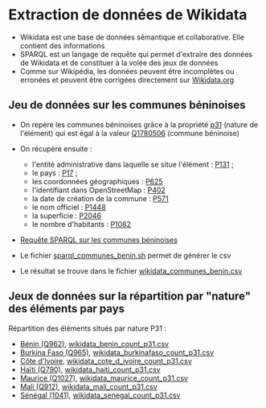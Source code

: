 # Extraction de données de Wikidata

* Wikidata est une base de données sémantique et collaborative. Elle contient des informations
* SPARQL est un langage de requête qui permet d'extraire des données de Wikidata et de constituer à la volée des jeux de données
* Comme sur Wikipédia, les données peuvent être incomplètes ou erronées et peuvent être corrigées directement sur [Wikidata.org](https://www.wikidata.org/wiki/Wikidata:Main_Page)

## Jeu de données sur les communes béninoises

* On repère les communes béninoises grâce à la propriété [p31](https://www.wikidata.org/wiki/Property:P31) (nature de l'élément) qui est égal à la valeur [Q1780506](https://www.wikidata.org/wiki/Q1780506) (commune béninoise)
* On récupère ensuite :
  * l'entité administrative dans laquelle se situe l'élément : [P131](https://www.wikidata.org/wiki/Property:P131) ;  
  * le pays : [P17](https://www.wikidata.org/wiki/Property:P17) ;
  * les coordonnées géographiques : [P625](https://www.wikidata.org/wiki/Property:P625)
  * l'identifiant dans OpenStreetMap : [P402](https://www.wikidata.org/wiki/Property:P402)
  * la date de création de la commune : [P571](https://www.wikidata.org/wiki/Property:P571)
  * le nom officiel : [P1448](https://www.wikidata.org/wiki/Property:P1448)
  * la superficie : [P2046](https://www.wikidata.org/wiki/Property:P2046)
  * le nombre d'habitants : [P1082](https://www.wikidata.org/wiki/Property:P1082)

* [Requête SPARQL sur les communes béninoises](https://query.wikidata.org/#PREFIX%20wd%3A%20%3Chttp%3A%2F%2Fwww.wikidata.org%2Fentity%2F%3E%0APREFIX%20wdt%3A%20%3Chttp%3A%2F%2Fwww.wikidata.org%2Fprop%2Fdirect%2F%3E%0APREFIX%20wikibase%3A%20%3Chttp%3A%2F%2Fwikiba.se%2Fontology%23%3E%0APREFIX%20p%3A%20%3Chttp%3A%2F%2Fwww.wikidata.org%2Fprop%2F%3E%0APREFIX%20v%3A%20%3Chttp%3A%2F%2Fwww.wikidata.org%2Fprop%2Fstatement%2F%3E%0APREFIX%20q%3A%20%3Chttp%3A%2F%2Fwww.wikidata.org%2Fprop%2Fqualifier%2F%3E%0APREFIX%20rdfs%3A%20%3Chttp%3A%2F%2Fwww.w3.org%2F2000%2F01%2Frdf-schema%23%3E%0A%0ASELECT%20%3Fcommune_id%20%3Fcommune_frlabel%20%3Fadministrative_area_id%20%3Fadministrative_area_frlabel%20%3Fcountry_id%20%3Fcountry_frlabel%20%3Fcoord%20%3Flien_osm%20%3Fdate_creation%20%3Fnom_officiel%20%3Fsuperficie%20%3Fpopulation%0AWHERE%0A{%0A%20%20%20%3Fcommune_id%20wdt%3AP31%20wd%3AQ1780506%20.%20%20%20%20%23%20find%20items%20that%20have%20%22instance%20of%20%28P31%29%3A%20commune%20of%20Benin%20%28Q1780506%29%22%0A%20%20%20OPTIONAL%20{%3Fcommune_id%20rdfs%3Alabel%20%3Fcommune_frlabel%20%20filter%20%28lang%28%3Fcommune_frlabel%20%29%20%3D%20%22fr%22%29%20.}%0A%20%20%20OPTIONAL%20{%3Fcommune_id%20wdt%3AP131%20%3Fadministrative_area_id%20.}%0A%20%20%20OPTIONAL%20{%3Fadministrative_area_id%20rdfs%3Alabel%20%3Fadministrative_area_frlabel%20%20filter%20%28lang%28%3Fadministrative_area_frlabel%20%29%20%3D%20%22fr%22%29%20.}%0A%20%20%20OPTIONAL%20{%3Fcommune_id%20wdt%3AP17%20%3Fcountry_id%20.}%0A%20%20%20OPTIONAL%20{%3Fcountry_id%20rdfs%3Alabel%20%3Fcountry_frlabel%20%20filter%20%28lang%28%3Fcountry_frlabel%20%29%20%3D%20%22fr%22%29%20.}%20%20%0A%20%20%20OPTIONAL%20{%3Fcommune_id%20wdt%3AP625%20%3Fcoord}%0A%20%20%20OPTIONAL%20{%3Fcommune_id%20wdt%3AP402%20%3Flien_osm}%0A%20%20%20OPTIONAL%20{%3Fcommune_id%20wdt%3AP571%20%3Fdate_creation}%0A%20%20%20OPTIONAL%20{%3Fcommune_id%20wdt%3AP1448%20%3Fnom_officiel}%0A%20%20%20OPTIONAL%20{%3Fcommune_id%20wdt%3AP2046%20%3Fsuperficie}%0A%20%20%20OPTIONAL%20{%3Fcommune_id%20wdt%3AP1082%20%3Fpopulation}%0A}%0A)
* Le fichier [sparql_communes_benin.sh](sparql_communes_benin.sh) permet de générer le csv
* Le résultat se trouve dans le fichier [wikidata_communes_benin.csv](wikidata_communes_benin.csv)

## Jeux de données sur la répartition par "nature" des éléments par pays

Répartition des éléments situés par nature P31 :
* [Bénin (Q962)](https://query.wikidata.org/#PREFIX%20wd%3A%20%3Chttp%3A%2F%2Fwww.wikidata.org%2Fentity%2F%3E%0APREFIX%20wdt%3A%20%3Chttp%3A%2F%2Fwww.wikidata.org%2Fprop%2Fdirect%2F%3E%0APREFIX%20wikibase%3A%20%3Chttp%3A%2F%2Fwikiba.se%2Fontology%23%3E%0APREFIX%20p%3A%20%3Chttp%3A%2F%2Fwww.wikidata.org%2Fprop%2F%3E%0APREFIX%20v%3A%20%3Chttp%3A%2F%2Fwww.wikidata.org%2Fprop%2Fstatement%2F%3E%0APREFIX%20q%3A%20%3Chttp%3A%2F%2Fwww.wikidata.org%2Fprop%2Fqualifier%2F%3E%0APREFIX%20rdfs%3A%20%3Chttp%3A%2F%2Fwww.w3.org%2F2000%2F01%2Frdf-schema%23%3E%0A%0ASELECT%20%3Fnature_id%20%3Fnature_frlabel%20%28COUNT%28distinct%20%3Fid%29%20as%20%3Fcount%29%0AWHERE%20%0A{%0A%20%20%20%3Fid%20wdt%3AP17%20wd%3AQ962%20.%0A%20%20%20OPTIONAL%20{%0A%20%20%20%20%20%3Fid%20wdt%3AP31%20%3Fnature_id%20.%0A%20%20%20%20%20%3Fnature_id%20rdfs%3Alabel%20%3Fnature_frlabel%20%20filter%20%28lang%28%3Fnature_frlabel%20%29%20%3D%20%22fr%22%29%20.%0A%20%20%20}%0A}%0AGROUP%20BY%20%3Fnature_id%20%3Fnature_frlabel%20%0AORDER%20BY%20DESC%28%3Fcount%29), [wikidata_benin_count_p31.csv](wikidata_benin_count_p31.csv)
* [Burkina Faso (Q965)](https://query.wikidata.org/#PREFIX%20wd%3A%20%3Chttp%3A%2F%2Fwww.wikidata.org%2Fentity%2F%3E%0APREFIX%20wdt%3A%20%3Chttp%3A%2F%2Fwww.wikidata.org%2Fprop%2Fdirect%2F%3E%0APREFIX%20wikibase%3A%20%3Chttp%3A%2F%2Fwikiba.se%2Fontology%23%3E%0APREFIX%20p%3A%20%3Chttp%3A%2F%2Fwww.wikidata.org%2Fprop%2F%3E%0APREFIX%20v%3A%20%3Chttp%3A%2F%2Fwww.wikidata.org%2Fprop%2Fstatement%2F%3E%0APREFIX%20q%3A%20%3Chttp%3A%2F%2Fwww.wikidata.org%2Fprop%2Fqualifier%2F%3E%0APREFIX%20rdfs%3A%20%3Chttp%3A%2F%2Fwww.w3.org%2F2000%2F01%2Frdf-schema%23%3E%0A%0ASELECT%20%3Fnature_id%20%3Fnature_frlabel%20%28COUNT%28distinct%20%3Fid%29%20as%20%3Fcount%29%0AWHERE%20%0A{%0A%20%20%20%3Fid%20wdt%3AP17%20wd%3AQ965%20.%0A%20%20%20OPTIONAL%20{%0A%20%20%20%20%20%3Fid%20wdt%3AP31%20%3Fnature_id%20.%0A%20%20%20%20%20%3Fnature_id%20rdfs%3Alabel%20%3Fnature_frlabel%20%20filter%20%28lang%28%3Fnature_frlabel%20%29%20%3D%20%22fr%22%29%20.%0A%20%20%20}%0A}%0AGROUP%20BY%20%3Fnature_id%20%3Fnature_frlabel%20%0AORDER%20BY%20DESC%28%3Fcount%29), [wikidata_burkinafaso_count_p31.csv](wikidata_burkinafaso_count_p31.csv)
* [Côte d'Ivoire](https://query.wikidata.org/#PREFIX%20wd%3A%20%3Chttp%3A%2F%2Fwww.wikidata.org%2Fentity%2F%3E%0APREFIX%20wdt%3A%20%3Chttp%3A%2F%2Fwww.wikidata.org%2Fprop%2Fdirect%2F%3E%0APREFIX%20wikibase%3A%20%3Chttp%3A%2F%2Fwikiba.se%2Fontology%23%3E%0APREFIX%20p%3A%20%3Chttp%3A%2F%2Fwww.wikidata.org%2Fprop%2F%3E%0APREFIX%20v%3A%20%3Chttp%3A%2F%2Fwww.wikidata.org%2Fprop%2Fstatement%2F%3E%0APREFIX%20q%3A%20%3Chttp%3A%2F%2Fwww.wikidata.org%2Fprop%2Fqualifier%2F%3E%0APREFIX%20rdfs%3A%20%3Chttp%3A%2F%2Fwww.w3.org%2F2000%2F01%2Frdf-schema%23%3E%0A%0ASELECT%20%3Fnature_id%20%3Fnature_frlabel%20%28COUNT%28distinct%20%3Fid%29%20as%20%3Fcount%29%0AWHERE%20%0A{%0A%20%20%20%3Fid%20wdt%3AP17%20wd%3AQ1008%20.%0A%20%20%20OPTIONAL%20{%0A%20%20%20%20%20%3Fid%20wdt%3AP31%20%3Fnature_id%20.%0A%20%20%20%20%20%3Fnature_id%20rdfs%3Alabel%20%3Fnature_frlabel%20%20filter%20%28lang%28%3Fnature_frlabel%20%29%20%3D%20%22fr%22%29%20.%0A%20%20%20}%0A}%0AGROUP%20BY%20%3Fnature_id%20%3Fnature_frlabel%20%0AORDER%20BY%20DESC%28%3Fcount%29), [wikidata_cote_d_ivoire_count_p31.csv](wikidata_cote_d_ivoire_count_p31.csv)
* [Haïti (Q790)](https://query.wikidata.org/#PREFIX%20wd%3A%20%3Chttp%3A%2F%2Fwww.wikidata.org%2Fentity%2F%3E%0APREFIX%20wdt%3A%20%3Chttp%3A%2F%2Fwww.wikidata.org%2Fprop%2Fdirect%2F%3E%0APREFIX%20wikibase%3A%20%3Chttp%3A%2F%2Fwikiba.se%2Fontology%23%3E%0APREFIX%20p%3A%20%3Chttp%3A%2F%2Fwww.wikidata.org%2Fprop%2F%3E%0APREFIX%20v%3A%20%3Chttp%3A%2F%2Fwww.wikidata.org%2Fprop%2Fstatement%2F%3E%0APREFIX%20q%3A%20%3Chttp%3A%2F%2Fwww.wikidata.org%2Fprop%2Fqualifier%2F%3E%0APREFIX%20rdfs%3A%20%3Chttp%3A%2F%2Fwww.w3.org%2F2000%2F01%2Frdf-schema%23%3E%0A%0ASELECT%20%3Fnature_id%20%3Fnature_frlabel%20%28COUNT%28distinct%20%3Fid%29%20as%20%3Fcount%29%0AWHERE%20%0A{%0A%20%20%20%3Fid%20wdt%3AP17%20wd%3AQ790%20.%0A%20%20%20OPTIONAL%20{%0A%20%20%20%20%20%3Fid%20wdt%3AP31%20%3Fnature_id%20.%0A%20%20%20%20%20%3Fnature_id%20rdfs%3Alabel%20%3Fnature_frlabel%20%20filter%20%28lang%28%3Fnature_frlabel%20%29%20%3D%20%22fr%22%29%20.%0A%20%20%20}%0A}%0AGROUP%20BY%20%3Fnature_id%20%3Fnature_frlabel%20%0AORDER%20BY%20DESC%28%3Fcount%29), [wikidata_haiti_count_p31.csv](wikidata_haiti_count_p31.csv)
* [Maurice (Q1027)](https://query.wikidata.org/#PREFIX%20wd%3A%20%3Chttp%3A%2F%2Fwww.wikidata.org%2Fentity%2F%3E%0APREFIX%20wdt%3A%20%3Chttp%3A%2F%2Fwww.wikidata.org%2Fprop%2Fdirect%2F%3E%0APREFIX%20wikibase%3A%20%3Chttp%3A%2F%2Fwikiba.se%2Fontology%23%3E%0APREFIX%20p%3A%20%3Chttp%3A%2F%2Fwww.wikidata.org%2Fprop%2F%3E%0APREFIX%20v%3A%20%3Chttp%3A%2F%2Fwww.wikidata.org%2Fprop%2Fstatement%2F%3E%0APREFIX%20q%3A%20%3Chttp%3A%2F%2Fwww.wikidata.org%2Fprop%2Fqualifier%2F%3E%0APREFIX%20rdfs%3A%20%3Chttp%3A%2F%2Fwww.w3.org%2F2000%2F01%2Frdf-schema%23%3E%0A%0ASELECT%20%3Fnature_id%20%3Fnature_frlabel%20%28COUNT%28distinct%20%3Fid%29%20as%20%3Fcount%29%0AWHERE%20%0A{%0A%20%20%20%3Fid%20wdt%3AP17%20wd%3AQ1027%20.%0A%20%20%20OPTIONAL%20{%0A%20%20%20%20%20%3Fid%20wdt%3AP31%20%3Fnature_id%20.%0A%20%20%20%20%20%3Fnature_id%20rdfs%3Alabel%20%3Fnature_frlabel%20%20filter%20%28lang%28%3Fnature_frlabel%20%29%20%3D%20%22fr%22%29%20.%0A%20%20%20}%0A}%0AGROUP%20BY%20%3Fnature_id%20%3Fnature_frlabel%20%0AORDER%20BY%20DESC%28%3Fcount%29),  [wikidata_maurice_count_p31.csv](wikidata_maurice_count_p31.csv)
* [Mali (Q912)](https://query.wikidata.org/#PREFIX%20wd%3A%20%3Chttp%3A%2F%2Fwww.wikidata.org%2Fentity%2F%3E%0APREFIX%20wdt%3A%20%3Chttp%3A%2F%2Fwww.wikidata.org%2Fprop%2Fdirect%2F%3E%0APREFIX%20wikibase%3A%20%3Chttp%3A%2F%2Fwikiba.se%2Fontology%23%3E%0APREFIX%20p%3A%20%3Chttp%3A%2F%2Fwww.wikidata.org%2Fprop%2F%3E%0APREFIX%20v%3A%20%3Chttp%3A%2F%2Fwww.wikidata.org%2Fprop%2Fstatement%2F%3E%0APREFIX%20q%3A%20%3Chttp%3A%2F%2Fwww.wikidata.org%2Fprop%2Fqualifier%2F%3E%0APREFIX%20rdfs%3A%20%3Chttp%3A%2F%2Fwww.w3.org%2F2000%2F01%2Frdf-schema%23%3E%0A%0ASELECT%20%3Fnature_id%20%3Fnature_frlabel%20%28COUNT%28distinct%20%3Fid%29%20as%20%3Fcount%29%0AWHERE%20%0A{%0A%20%20%20%3Fid%20wdt%3AP17%20wd%3AQ912%20.%0A%20%20%20OPTIONAL%20{%0A%20%20%20%20%20%3Fid%20wdt%3AP31%20%3Fnature_id%20.%0A%20%20%20%20%20%3Fnature_id%20rdfs%3Alabel%20%3Fnature_frlabel%20%20filter%20%28lang%28%3Fnature_frlabel%20%29%20%3D%20%22fr%22%29%20.%0A%20%20%20}%0A}%0AGROUP%20BY%20%3Fnature_id%20%3Fnature_frlabel%20%0AORDER%20BY%20DESC%28%3Fcount%29), [wikidata_mali_count_p31.csv](wikidata_mali_count_p31.csv)
* [Sénégal (1041)](https://query.wikidata.org/#PREFIX%20wd%3A%20%3Chttp%3A%2F%2Fwww.wikidata.org%2Fentity%2F%3E%0APREFIX%20wdt%3A%20%3Chttp%3A%2F%2Fwww.wikidata.org%2Fprop%2Fdirect%2F%3E%0APREFIX%20wikibase%3A%20%3Chttp%3A%2F%2Fwikiba.se%2Fontology%23%3E%0APREFIX%20p%3A%20%3Chttp%3A%2F%2Fwww.wikidata.org%2Fprop%2F%3E%0APREFIX%20v%3A%20%3Chttp%3A%2F%2Fwww.wikidata.org%2Fprop%2Fstatement%2F%3E%0APREFIX%20q%3A%20%3Chttp%3A%2F%2Fwww.wikidata.org%2Fprop%2Fqualifier%2F%3E%0APREFIX%20rdfs%3A%20%3Chttp%3A%2F%2Fwww.w3.org%2F2000%2F01%2Frdf-schema%23%3E%0A%0ASELECT%20%3Fnature_id%20%3Fnature_frlabel%20%28COUNT%28distinct%20%3Fid%29%20as%20%3Fcount%29%0AWHERE%20%0A{%0A%20%20%20%3Fid%20wdt%3AP17%20wd%3AQ1041%20.%0A%20%20%20OPTIONAL%20{%0A%20%20%20%20%20%3Fid%20wdt%3AP31%20%3Fnature_id%20.%0A%20%20%20%20%20%3Fnature_id%20rdfs%3Alabel%20%3Fnature_frlabel%20%20filter%20%28lang%28%3Fnature_frlabel%20%29%20%3D%20%22fr%22%29%20.%0A%20%20%20}%0A}%0AGROUP%20BY%20%3Fnature_id%20%3Fnature_frlabel%20%0AORDER%20BY%20DESC%28%3Fcount%29), [wikidata_senegal_count_p31.csv](wikidata_senegal_count_p31.csv)
